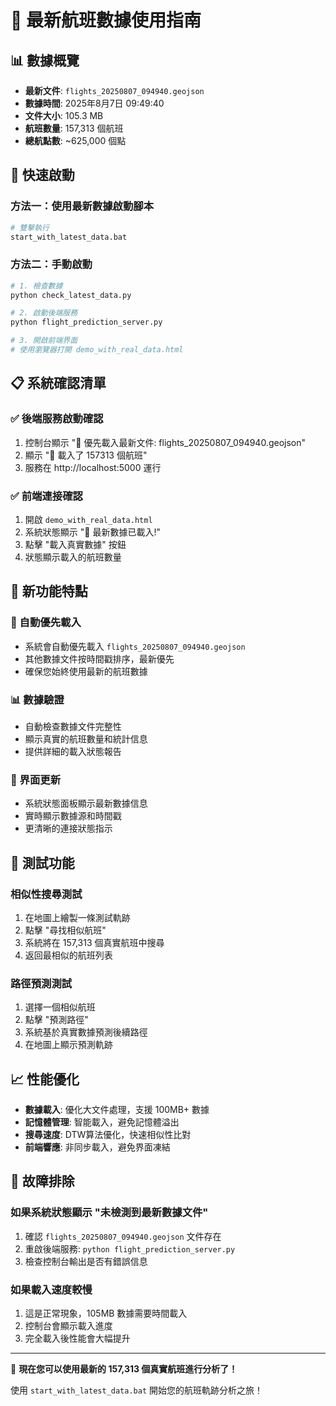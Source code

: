 # 🎯 最新航班數據使用指南

## 📊 數據概覽
- **最新文件**: `flights_20250807_094940.geojson`
- **數據時間**: 2025年8月7日 09:49:40
- **文件大小**: 105.3 MB  
- **航班數量**: 157,313 個航班
- **總航點數**: ~625,000 個點

## 🚀 快速啟動

### 方法一：使用最新數據啟動腳本
```bash
# 雙擊執行
start_with_latest_data.bat
```

### 方法二：手動啟動  
```bash
# 1. 檢查數據
python check_latest_data.py

# 2. 啟動後端服務
python flight_prediction_server.py

# 3. 開啟前端界面
# 使用瀏覽器打開 demo_with_real_data.html
```

## 📋 系統確認清單

### ✅ 後端服務啟動確認
1. 控制台顯示 "📂 優先載入最新文件: flights_20250807_094940.geojson"
2. 顯示 "🛫 載入了 157313 個航班"
3. 服務在 http://localhost:5000 運行

### ✅ 前端連接確認  
1. 開啟 `demo_with_real_data.html`
2. 系統狀態顯示 "🎯 最新數據已載入!"
3. 點擊 "載入真實數據" 按鈕
4. 狀態顯示載入的航班數量

## 🎯 新功能特點

### 🔄 自動優先載入
- 系統會自動優先載入 `flights_20250807_094940.geojson`
- 其他數據文件按時間戳排序，最新優先
- 確保您始終使用最新的航班數據

### 📊 數據驗證
- 自動檢查數據文件完整性
- 顯示真實的航班數量和統計信息
- 提供詳細的載入狀態報告

### 🎨 界面更新
- 系統狀態面板顯示最新數據信息
- 實時顯示數據源和時間戳
- 更清晰的連接狀態指示

## 🧪 測試功能

### 相似性搜尋測試
1. 在地圖上繪製一條測試軌跡
2. 點擊 "尋找相似航班"
3. 系統將在 157,313 個真實航班中搜尋
4. 返回最相似的航班列表

### 路徑預測測試
1. 選擇一個相似航班
2. 點擊 "預測路徑"  
3. 系統基於真實數據預測後續路徑
4. 在地圖上顯示預測軌跡

## 📈 性能優化

- **數據載入**: 優化大文件處理，支援 100MB+ 數據
- **記憶體管理**: 智能載入，避免記憶體溢出
- **搜尋速度**: DTW算法優化，快速相似性比對
- **前端響應**: 非同步載入，避免界面凍結

## 🔧 故障排除

### 如果系統狀態顯示 "未檢測到最新數據文件"
1. 確認 `flights_20250807_094940.geojson` 文件存在
2. 重啟後端服務: `python flight_prediction_server.py`
3. 檢查控制台輸出是否有錯誤信息

### 如果載入速度較慢
1. 這是正常現象，105MB 數據需要時間載入
2. 控制台會顯示載入進度
3. 完全載入後性能會大幅提升

---

🎉 **現在您可以使用最新的 157,313 個真實航班進行分析了！**

使用 `start_with_latest_data.bat` 開始您的航班軌跡分析之旅！
